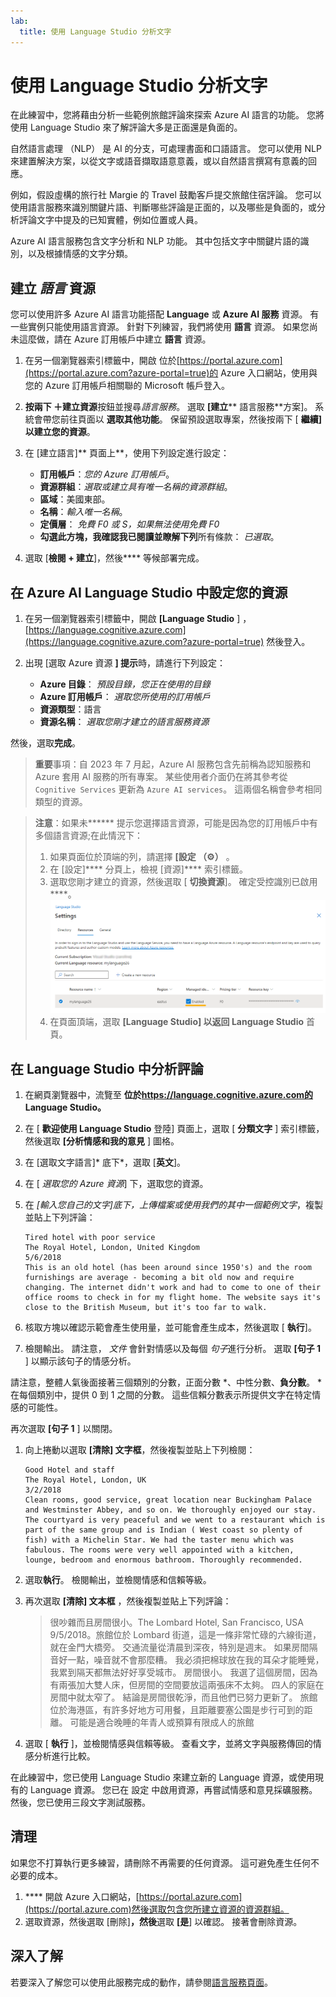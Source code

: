 ```yaml
---
lab:
  title: 使用 Language Studio 分析文字
---
```


# 使用 Language Studio 分析文字

在此練習中，您將藉由分析一些範例旅館評論來探索 Azure AI 語言的功能。 您將使用 Language Studio 來了解評論大多是正面還是負面的。

自然語言處理 （NLP） 是 AI 的分支，可處理書面和口語語言。 您可以使用 NLP 來建置解決方案，以從文字或語音擷取語意意義，或以自然語言撰寫有意義的回應。

例如，假設虛構的旅行社 Margie 的 Travel 鼓勵客戶提交旅館住宿評論。 您可以使用語言服務來識別關鍵片語、判斷哪些評論是正面的，以及哪些是負面的，或分析評論文字中提及的已知實體，例如位置或人員。

Azure AI 語言服務包含文字分析和 NLP 功能。 其中包括文字中關鍵片語的識別，以及根據情感的文字分類。

## 建立 *語言* 資源

您可以使用許多 Azure AI 語言功能搭配 **Language** 或 **Azure AI 服務** 資源。 有一些實例只能使用語言資源。 針對下列練習，我們將使用 **語言** 資源。 如果您尚未這麼做，請在 Azure 訂用帳戶中建立 **語言** 資源。

1. 在另一個瀏覽器索引標籤中，開啟 位於[https://portal.azure.com](https://portal.azure.com?azure-portal=true)的 Azure 入口網站，使用與您的 Azure 訂用帳戶相關聯的 Microsoft 帳戶登入。

1. **按兩下 &#65291;建立資源**按鈕並搜尋*語言服務*。 選取 **[建立**** 語言服務**方案]。 系統會帶您前往頁面以 **選取其他功能**。 保留預設選取專案，然後按兩下 [ **繼續] 以建立您的資源**。 

1. 在 [建立語言]** 頁面上**，使用下列設定進行設定：
    - **訂用帳戶**：*您的 Azure 訂用帳戶*。
    - **資源群組**：*選取或建立具有唯一名稱的資源群組*。
    - **區域**：美國東部。
    - **名稱**：*輸入唯一名稱*。
    - **定價層**： *免費 F0 或 S，如果無法使用免費 F0*
    - **勾選此方塊，我確認我已閱讀並瞭解下列**所有條款： *已選取*。

1. 選取 [**檢閱 + 建立**]，然後**** 等候部署完成。

## 在 Azure AI Language Studio 中設定您的資源

1. 在另一個瀏覽器索引標籤中，開啟 **[Language Studio** ] ， [https://language.cognitive.azure.com](https://language.cognitive.azure.com?azure-portal=true) 然後登入。

1. 出現 [選取 Azure 資源 **] 提示**時，請進行下列設定：
    - **Azure 目錄**： *預設目錄，您正在使用的目錄*
    - **Azure 訂用帳戶**： *選取您所使用的訂用帳戶*
    - **資源類型**：語言
    - **資源名稱**： *選取您剛才建立的語言服務資源*

然後，選取**完成**。

> **重要**事項：自 2023 年 7 月起，Azure AI 服務包含先前稱為認知服務和 Azure 套用 AI 服務的所有專案。 某些使用者介面仍在將其參考從 `Cognitive Services` 更新為 `Azure AI services`。 這兩個名稱會參考相同類型的資源。

> **注意**：如果未****** 提示您選擇語言資源，可能是因為您的訂用帳戶中有多個語言資源;在此情況下：
> 1. 如果頁面位於頂端的列，請選擇 **[設定 （&#9881;）** 。 
> 1. 在 [設定]**** 分頁上，檢視 [資源]**** 索引標籤。
> 1. 選取您剛才建立的資源，然後選取 [ **切換資源**]。 確定受控識別已啟用****。
> ![啟用語言資源。](media/analyze-text-language-service/language-resource-enabled.png)
> 1. 在頁面頂端，選取 **[Language Studio] 以返回 Language Studio** 首頁。

## 在 Language Studio 中分析評論

1. 在網頁瀏覽器中，流覽至 **位於[](https://language.cognitive.azure.com?azure-portal=true)https://language.cognitive.azure.com的 Language Studio。**

1. 在 [ **歡迎使用 Language Studio** 登陸] 頁面上，選取 [ **分類文字** ] 索引標籤，然後選取 **[分析情感和我的意見** ] 圖格。

1. 在 [選取文字語言]* 底下*，選取 [**英文**]。

1. 在 [ *選取您的 Azure 資源*] 下，選取您的資源。

1. 在 *[輸入您自己的文字]底下，上傳檔案或使用我們的其中一個範例文字*，複製並貼上下列評論：

    ```
    Tired hotel with poor service
    The Royal Hotel, London, United Kingdom
    5/6/2018
    This is an old hotel (has been around since 1950's) and the room furnishings are average - becoming a bit old now and require changing. The internet didn't work and had to come to one of their office rooms to check in for my flight home. The website says it's close to the British Museum, but it's too far to walk.
    ```

1. 核取方塊以確認示範會產生使用量，並可能會產生成本，然後選取 [ **執行**]。

1. 檢閱輸出。 請注意， *文件* 會針對情感以及每個 *句子*進行分析。 選取 **[句子 1** ] 以顯示該句子的情感分析。 

請注意，整體人氣後面接著三個類別的分數，正面分數 *、中性分數、**負分數**。 * 在每個類別中，提供 0 到 1 之間的分數。 這些信賴分數表示所提供文字在特定情感的可能性。 

再次選取 **[句子 1** ] 以關閉。

1. 向上捲動以選取 **[清除] 文字框**，然後複製並貼上下列檢閱：

    ```
    Good Hotel and staff
    The Royal Hotel, London, UK
    3/2/2018
    Clean rooms, good service, great location near Buckingham Palace and Westminster Abbey, and so on. We thoroughly enjoyed our stay. The courtyard is very peaceful and we went to a restaurant which is part of the same group and is Indian ( West coast so plenty of fish) with a Michelin Star. We had the taster menu which was fabulous. The rooms were very well appointed with a kitchen, lounge, bedroom and enormous bathroom. Thoroughly recommended.
    ```
    
    
1. 選取**執行**。 檢閱輸出，並檢閱情感和信賴等級。

1. 再次選取 **[清除] 文本框** ，然後複製並貼上下列評論：

    >很吵雜而且房間很小。The Lombard Hotel, San Francisco, USA 9/5/2018。旅館位於 Lombard 街道，這是一條非常忙碌的六線街道，就在金門大橋旁。 交通流量從清晨到深夜，特別是週末。 如果房間隔音好一點，噪音就不會那麼糟。 我必須把棉球放在我的耳朵才能睡覺，我累到隔天都無法好好享受城市。 房間很小。 我選了這個房間，因為有兩張加大雙人床，但房間的空間要放這兩張床不太夠。 四人的家庭在房間中就太窄了。 結論是房間很乾淨，而且他們已努力更新了。 旅館位於海港區，有許多好地方可用餐，且距離要塞公園是步行可到的距離。 可能是適合晚睡的年青人或預算有限成人的旅館

1. 選取 [ **執行** ]，並檢閱情感與信賴等級。 查看文字，並將文字與服務傳回的情感分析進行比較。

在此練習中，您已使用 Language Studio 來建立新的 Language 資源，或使用現有的 Language 資源。 您已在 設定 中啟用資源，再嘗試情感和意見採礦服務。 然後，您已使用三段文字測試服務。

## 清理

如果您不打算執行更多練習，請刪除不再需要的任何資源。 這可避免產生任何不必要的成本。

1. **** 開啟 Azure 入口網站，[https://portal.azure.com](https://portal.azure.com)然後選取包含您所建立資源的資源群組。
1. 選取資源，然後選取 [刪除]**，然後**選取 **[是**] 以確認。 接著會刪除資源。

## 深入了解

若要深入了解您可以使用此服務完成的動作，請參閱[語言服務頁面](https://learn.microsoft.com/azure/ai-services/language-service/overview)。

